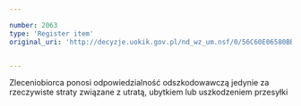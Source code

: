 ```yaml
---

number: 2063
type: 'Register item'
original_uri: 'http://decyzje.uokik.gov.pl/nd_wz_um.nsf/0/56C60E06580BB6EDC12577CB0042DB0D?OpenDocument'


---
```


Zleceniobiorca ponosi odpowiedzialność odszkodowawczą jedynie za rzeczywiste straty związane z utratą, ubytkiem lub uszkodzeniem przesyłki
